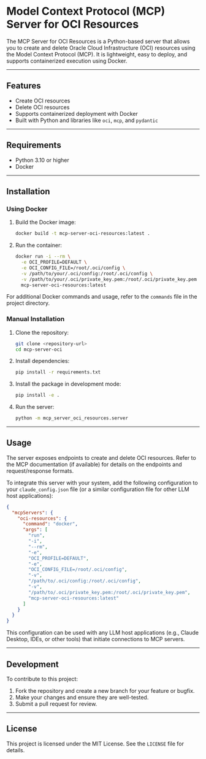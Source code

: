 # Model Context Protocol (MCP) Server for OCI Resources

The MCP Server for OCI Resources is a Python-based server that allows you to create and delete Oracle Cloud Infrastructure (OCI) resources using the Model Context Protocol (MCP). It is lightweight, easy to deploy, and supports containerized execution using Docker.

---

## Features

- Create OCI resources
- Delete OCI resources
- Supports containerized deployment with Docker
- Built with Python and libraries like `oci`, `mcp`, and `pydantic`

---

## Requirements

- Python 3.10 or higher
- Docker 

---

## Installation

### Using Docker

1. Build the Docker image:
   ```bash
   docker build -t mcp-server-oci-resources:latest .
   ```

2. Run the container:
   ```bash
   docker run -i --rm \
     -e OCI_PROFILE=DEFAULT \
     -e OCI_CONFIG_FILE=/root/.oci/config \
     -v /path/to/your/.oci/config:/root/.oci/config \
     -v /path/to/your/.oci/private_key.pem:/root/.oci/private_key.pem \
     mcp-server-oci-resources:latest
   ```

For additional Docker commands and usage, refer to the `commands` file in the project directory.

### Manual Installation

1. Clone the repository:
   ```bash
   git clone <repository-url>
   cd mcp-server-oci
   ```

2. Install dependencies:
   ```bash
   pip install -r requirements.txt
   ```

3. Install the package in development mode:
   ```bash
   pip install -e .
   ```

4. Run the server:
   ```bash
   python -m mcp_server_oci_resources.server
   ```

---

## Usage

The server exposes endpoints to create and delete OCI resources.  Refer to the MCP documentation (if available) for details on the endpoints and request/response formats.

To integrate this server with your system, add the following configuration to your `claude_config.json` file (or a similar configuration file for other LLM host applications):

```json
{
  "mcpServers": {
    "oci-resources": {
      "command": "docker",
      "args": [
        "run",
        "-i",
        "--rm",
        "-e",
        "OCI_PROFILE=DEFAULT",
        "-e",
        "OCI_CONFIG_FILE=/root/.oci/config",
        "-v",
        "/path/to/.oci/config:/root/.oci/config",
        "-v",
        "/path/to/.oci/private_key.pem:/root/.oci/private_key.pem",
        "mcp-server-oci-resources:latest"
      ]
    }
  }
}
```

This configuration can be used with any LLM host applications (e.g., Claude Desktop, IDEs, or other tools) that initiate connections to MCP servers.

---

## Development

To contribute to this project:

1. Fork the repository and create a new branch for your feature or bugfix.
2. Make your changes and ensure they are well-tested.
3. Submit a pull request for review.

---

## License

This project is licensed under the MIT License. See the `LICENSE` file for details.
